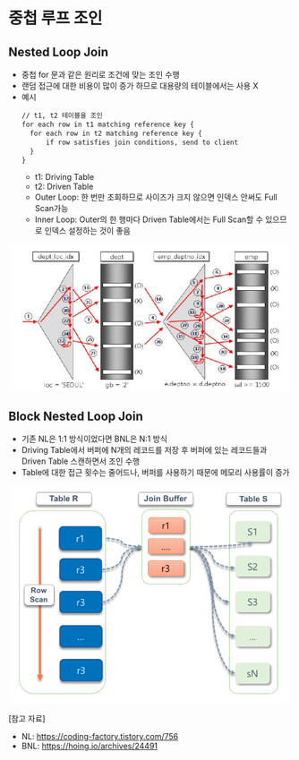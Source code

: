 # 중첩 루프 조인

## Nested Loop Join
- 중첩 for 문과 같은 원리로 조건에 맞는 조인 수행
- 랜덤 접근에 대한 비용이 많이 증가 하므로 대용량의 테이블에서는 사용 X
- 예시
  ```
  // t1, t2 테이블을 조인
  for each row in t1 matching reference key {
    for each row in t2 matching reference key {
        if row satisfies join conditions, send to client
    }
  }
  ```
  - t1: Driving Table
  - t2: Driven Table
  - Outer Loop: 한 번만 조회하므로 사이즈가 크지 않으면 인덱스 안써도 Full Scan가능
  - Inner Loop: Outer의 한 행마다 Driven Table에서는 Full Scan할 수 있으므로 인덱스 설정하는 것이 좋음

![0](./56-images/NL.png)

## Block Nested Loop Join
- 기존 NL은 1:1 방식이었다면 BNL은 N:1 방식
- Driving Table에서 버퍼에 N개의 레코드를 저장 후 버퍼에 있는 레코드들과 Driven Table 스캔하면서 조인 수행
- Table에 대한 접근 횟수는 줄어드나, 버퍼를 사용하기 때문에 메모리 사용률이 증가

![1](./56-images/BNL.png)

[참고 자료]
- NL: https://coding-factory.tistory.com/756
- BNL: https://hoing.io/archives/24491 
